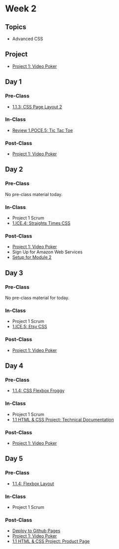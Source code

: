 # Week 2

## Topics

* Advanced CSS

## Project

* [Project 1: Video Poker](../../projects/project-1-video-poker.md)

## Day 1

### Pre-Class

* [1.1.3: CSS Page Layout 2](../../1-front-end-basics/1.1-html-and-css/1.1.3-css-layout.md#part-2)

### In-Class

* [Review 1.POCE.5: Tic Tac Toe](../../course-logistics/course-methodology.md#peer-code-review)

### Post-Class

* [Project 1: Video Poker](../../projects/project-1-video-poker.md)

## Day 2

### Pre-Class

No pre-class material today.

### In-Class

* Project 1 Scrum
* [1.ICE.4: Straights Times CSS](../../1-front-end-basics/1.ice-in-class-exercises/1.ice.4-straights-times-css.md)

### **Post-Class**

* [Project 1: Video Poker](../../projects/project-1-video-poker.md)
* Sign Up for Amazon Web Services
* [Setup for Module 2](../../2-back-end-basics/2.0-module-2-overview.md)

## Day 3

### Pre-Class

No pre-class material for today.

### In-Class

* Project 1 Scrum
* [1.ICE.5: Etsy CSS](../../1-front-end-basics/1.ice-in-class-exercises/1.ice.5-etsy-css.md)

### Post-Class

* [Project 1: Video Poker](../../projects/project-1-video-poker.md)

## Day 4

### Pre-Class

* [1.1.4: CSS Flexbox Froggy](../../1-front-end-basics/1.1-html-and-css/1.1.4-flexbox.md) 

### In-Class

* Project 1 Scrum
* [1.1 HTML & CSS Project: Technical Documentation](../../1-front-end-basics/1.1-html-and-css/#html-css-exercise-technical-documentation-page)

### Post-Class

* [Project 1: Video Poker](../../projects/project-1-video-poker.md)

## Day 5

### Pre-Class

* [1.1.4: Flexbox Layout](../../1-front-end-basics/1.1-html-and-css/1.1.4-flexbox.md#see-how-to-use-flexbox-to-create-css-layouts)

### In-Class

* Project 1 Scrum

### Post-Class

* [Deploy to Github Pages](https://swe101.rocketacademy.co/12-next-steps/12.3-deployment)
* [Project 1: Video Poker](../../projects/project-1-video-poker.md)
* [1.1 HTML & CSS Project: Product Page](../../1-front-end-basics/1.1-html-and-css/#html-css-exercise-product-landing-page)

